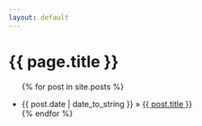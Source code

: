 ```yaml
---
layout: default
---
```

<h1>{{ page.title }}</h1>
<ul class="posts">

  {% for post in site.posts %}
    <li><span>{{ post.date | date_to_string }}</span> » <a href="{{site.baseurl}}{{ post.url }}" title="{{ post.title }}">{{ post.title }}</a></li>
  {% endfor %}
</ul>


